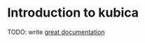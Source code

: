 # Introduction to kubica

TODO: write [great documentation](http://jacobian.org/writing/what-to-write/)
